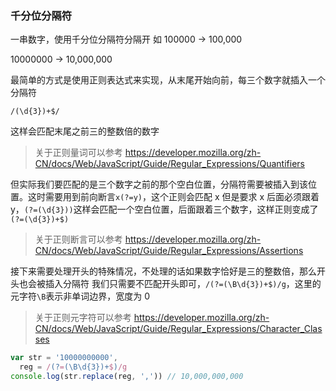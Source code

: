 ### 千分位分隔符

一串数字，使用千分位分隔符分隔开
如 100000 -> 100,000

10000000 -> 10,000,000

最简单的方式是使用正则表达式来实现，从末尾开始向前，每三个数字就插入一个分隔符

`/(\d{3})+$/`

这样会匹配末尾之前三的整数倍的数字

> 关于正则量词可以参考 https://developer.mozilla.org/zh-CN/docs/Web/JavaScript/Guide/Regular_Expressions/Quantifiers

但实际我们要匹配的是三个数字之前的那个空白位置，分隔符需要被插入到该位置。这时需要用到前向断言`x(?=y)`，这个正则会匹配 x 但是要求 x 后面必须跟着 y，`(?=(\d{3}))`这样会匹配一个空白位置，后面跟着三个数字，这样正则变成了 `(?=(\d{3})+$)`

> 关于正则断言可以参考 https://developer.mozilla.org/zh-CN/docs/Web/JavaScript/Guide/Regular_Expressions/Assertions

接下来需要处理开头的特殊情况，不处理的话如果数字恰好是三的整数倍，那么开头也会被插入分隔符
我们只需要不匹配开头即可，`/(?=(\B\d{3})+$)/g`，这里的元字符`\B`表示非单词边界，宽度为 0

> 关于正则元字符可以参考 https://developer.mozilla.org/zh-CN/docs/Web/JavaScript/Guide/Regular_Expressions/Character_Classes

```js
var str = '10000000000',
  reg = /(?=(\B\d{3})+$)/g
console.log(str.replace(reg, ',')) // 10,000,000,000
```
